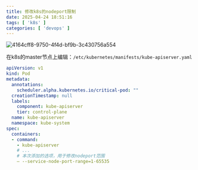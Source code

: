 ```yaml
---
title: 修改k8s的nodeport限制
date: 2025-04-24 18:51:16
tags: [ 'k8s' ]
categories: [ 'devops' ]
---
```


![4164cff8-9750-4f4d-bf9b-3c430756a554](https://minio.app.tdll.top/tdynamicl/post/4164cff8-9750-4f4d-bf9b-3c430756a554.png)

在k8s的master节点上编辑：`/etc/kubernetes/manifests/kube-apiserver.yaml`

```yaml
apiVersion: v1
kind: Pod
metadata:
  annotations:
    scheduler.alpha.kubernetes.io/critical-pod: ""
  creationTimestamp: null
  labels:
    component: kube-apiserver
    tier: control-plane
  name: kube-apiserver
  namespace: kube-system
spec:
  containers:
  - command:
    - kube-apiserver
    # ...
    # 本次添加的选项，用于修改nodeport范围
    – --service-node-port-range=1-65535

```

